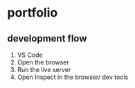 # portfolio
## development flow
1. VS Code
2. Open the browser
3. Run the live server
4. Open Inspect in the browser/ dev tools
